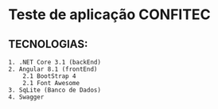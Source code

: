 # Teste de aplicação CONFITEC
## TECNOLOGIAS:
    1. .NET Core 3.1 (backEnd)
    2. Angular 8.1 (frontEnd)
        2.1 BootStrap 4
        2.1 Font Awesome
    3. SqLite (Banco de Dados)
    4. Swagger
